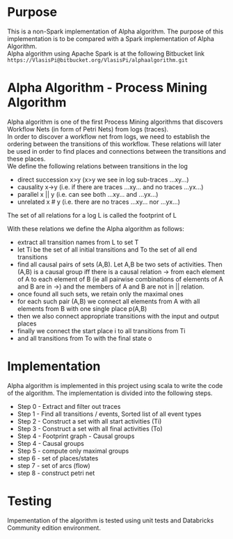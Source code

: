 # Purpose
This is a non-Spark implementation of Alpha algorithm. The purpose of this implementation is to be compared with a Spark implementation of Alpha Algorithm.  
Alpha algorithm using Apache Spark is at the following Bitbucket link `https://VlasisPi@bitbucket.org/VlasisPi/alphaalgorithm.git`

# Alpha Algorithm - Process Mining Algorithm
Alpha algorithm is one of the first Process Mining algorithms that discovers Workflow Nets (in form of Petri Nets) from logs (traces).  
In order to discover a workflow net from logs, we need to establish the ordering between the transitions of this workflow. These relations will later be used in order to find places and connections between the transitions and these places.  
We define the following relations between transitions in the log  

* direct succession x>y (x>y we see in log sub-traces ...xy...)
* causality x->y (i.e. if there are traces ...xy... and no traces ...yx...)
* parallel x || y (i.e. can see both ...xy... and ...yx...)
* unrelated x # y (i.e. there are no traces ...xy... nor ...yx...)

The set of all relations for a log L is called the footprint of L  

With these relations we define the Alpha algorithm as follows:  

* extract all transition names from L to set T
* let Ti be the set of all initial transitions and To the set of all end transitions
* find all causal pairs of sets (A,B). Let A,B be two sets of activities. Then (A,B) is a causal group iff there is a causal relation -> from each element of A to each element of B (ie all pairwise combinations of elements of A and B are in ->) and the members of A and B are not in || relation.
* once found all such sets, we retain only the maximal ones 
* for each such pair (A,B) we connect all elements from A with all elements from B with one single place p(A,B)
* then we also connect appropriate transitions with the input and output places
* finally we connect the start place i to all transitions from Ti
* and all transitions from To with the final state o  

# Implementation
Alpha algorithm is implemented in this project using scala to write the code of the algorithm.
The implementation is divided into the following steps.

* Step 0 - Extract and filter out traces 								 
* Step 1 - Find all transitions / events, Sorted list of all event types 
* Step 2 - Construct a set with all start activities (Ti)				 
* Step 3 - Construct a set with all final activities (To)				 
* Step 4 - Footprint graph - Causal groups								 
* Step 4 - Causal groups												 
* Step 5 - compute only maximal groups									 
* step 6 - set of places/states											 
* step 7 - set of arcs (flow)											 
* step 8 - construct petri net											 

# Testing
Impementation of the algorithm is tested using unit tests and Databricks Community edition environment.

